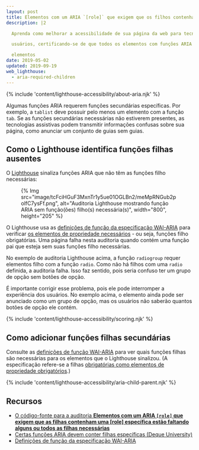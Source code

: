 ```yaml
---
layout: post
title: Elementos com um ARIA `[role]` que exigem que os filhos contenham um `[role]` específico estão faltando alguns ou todos os filhos necessários
description: |2

  Aprenda como melhorar a acessibilidade de sua página da web para tecnologia assistiva

  usuários, certificando-se de que todos os elementos com funções ARIA tenham o filho

  elementos
date: 2019-05-02
updated: 2019-09-19
web_lighthouse:
  - aria-required-children
---
```


{% include 'content/lighthouse-accessibility/about-aria.njk' %}

Algumas funções ARIA requerem funções secundárias específicas. Por exemplo, a `tablist` deve possuir pelo menos um elemento com a função `tab`. Se as funções secundárias necessárias não estiverem presentes, as tecnologias assistivas podem transmitir informações confusas sobre sua página, como anunciar um conjunto de guias sem guias.

## Como o Lighthouse identifica funções filhas ausentes

O <a href="https://developer.chrome.com/docs/lighthouse/overview/" rel="noopener">Lighthouse</a> sinaliza funções ARIA que não têm as funções filho necessárias:

<figure>{% Img src="image/tcFciHGuF3MxnTr1y5ue01OGLBn2/meMpRNGub2polfC7ysFf.png", alt="Auditoria Lighthouse mostrando função ARIA sem função(ões) filho(s) necessária(s)", width="800", height="205" %}</figure>

O Lighthouse usa as <a href="https://www.w3.org/TR/wai-aria-1.1/#role_definitions" rel="noopener">definições de função da especificação WAI-ARIA</a> para verificar <a href="https://www.w3.org/TR/wai-aria/#mustContain" rel="noopener">os elementos de propriedade necessários</a> - ou seja, funções filho obrigatórias. Uma página falha nesta auditoria quando contém uma função pai que esteja sem suas funções filho necessárias.

No exemplo de auditoria Lighthouse acima, a função `radiogroup` requer elementos filho com a função `radio`. Como não há filhos com uma `radio` definida, a auditoria falha. Isso faz sentido, pois seria confuso ter um grupo de opção sem botões de opção.

É importante corrigir esse problema, pois ele pode interromper a experiência dos usuários. No exemplo acima, o elemento ainda pode ser anunciado como um grupo de opção, mas os usuários não saberão quantos botões de opção ele contém.

{% include 'content/lighthouse-accessibility/scoring.njk' %}

## Como adicionar funções filhas secundárias

Consulte as <a href="https://www.w3.org/TR/wai-aria-1.1/#role_definitions" rel="noopener">definições de função WAI-ARIA</a> para ver quais funções filhas são necessárias para os elementos que o Lighthouse sinalizou. (A especificação refere-se a filhas <a href="https://www.w3.org/TR/wai-aria/#mustContain" rel="noopener">obrigatórias como elementos de propriedade obrigatórios</a>.)

{% include 'content/lighthouse-accessibility/aria-child-parent.njk' %}

## Recursos

- <a href="https://github.com/GoogleChrome/lighthouse/blob/master/lighthouse-core/audits/accessibility/aria-required-children.js" rel="noopener">O código-fonte para a auditoria <strong>Elementos com um ARIA <code>[role]</code> que exigem que as filhas contenham uma [role] específica estão faltando alguns ou todos as filhas necessárias</strong></a>
- <a href="https://dequeuniversity.com/rules/axe/3.3/aria-required-children" rel="noopener">Certas funções ARIA devem conter filhas específicas (Deque University)</a>
- <a href="https://www.w3.org/TR/wai-aria-1.1/#role_definitions" rel="noopener">Definições de função da especificação WAI-ARIA</a>
